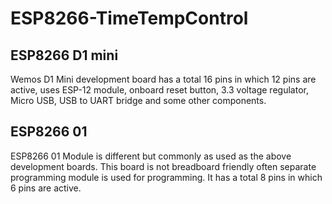 # ESP8266-TimeTempControl

## ESP8266 D1 mini
Wemos D1 Mini development board has a total 16 pins in which 12 pins are active, uses ESP-12 module, onboard reset button, 3.3 voltage regulator, Micro USB, USB to UART bridge and some other components.





## ESP8266 01
ESP8266 01 Module is different but commonly as used as the above development boards. This board is not breadboard friendly often separate programming module is used for programming. It has a total 8 pins in which 6 pins are active.

